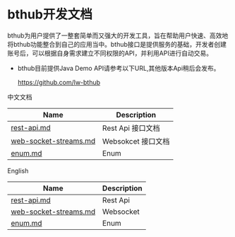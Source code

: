 #                       bthub开发文档

bthub为用户提供了一整套简单而又强大的开发工具，旨在帮助用户快速、高效地将bthub功能整合到自己的应用当中。bthub接口是提供服务的基础，开发者创建账号后，可以根据自身需求建立不同权限的API，并利用API进行自动交易。

- bthub目前提供Java Demo API请参考以下URL,其他版本Api稍后会发布。

    https://github.com/lw-bthub    
    
中文文档

| Name                                                         | Description                                               |
| ------------------------------------------------------------ | --------------------------------------------------------- |
| [rest-api.md](https://github.com/lw-bthub/api-demo/blob/master/api-cn/restful-api.md) | Rest Api 接口文档                            |
| [web-socket-streams.md](https://github.com/lw-bthub/api-demo/blob/master/api-cn/websocket.md) | Websokcet 接口文档                 |
| [enum.md](https://github.com/lw-bthub/api-demo/blob/master/api-cn/enum.md) |  Enum                 |

English

| Name                                                         | Description                                               |
| ------------------------------------------------------------ | --------------------------------------------------------- |
| [rest-api.md](https://github.com/lw-bthub/api-demo/blob/master/api-en/restful-api.md) | Rest Api                             |
| [web-socket-streams.md](https://github.com/lw-bthub/api-demo/blob/master/api-en/websocket.md) | Websocket                  |
| [enum.md](https://github.com/lw-bthub/api-demo/blob/master/api-en/enum.md) |  Enum                 |
